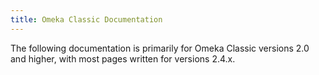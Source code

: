 ```yaml
---
title: Omeka Classic Documentation
---
```

The following documentation is primarily for Omeka Classic  versions 2.0 and higher, with most pages written for versions 2.4.x. 